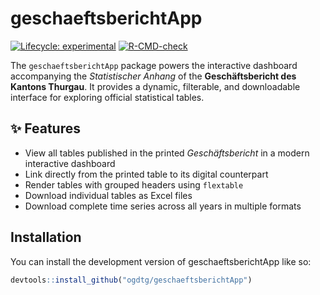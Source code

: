 
<!-- README.md is generated from README.Rmd. Please edit that file -->

# geschaeftsberichtApp

<!-- badges: start -->

[![Lifecycle:
experimental](https://img.shields.io/badge/lifecycle-experimental-orange.svg)](https://lifecycle.r-lib.org/articles/stages.html#experimental)
[![R-CMD-check](https://github.com/ogdtg/geschaeftsberichtApp/actions/workflows/R-CMD-check.yaml/badge.svg)](https://github.com/ogdtg/geschaeftsberichtApp/actions/workflows/R-CMD-check.yaml)
<!-- badges: end -->

The `geschaeftsberichtApp` package powers the interactive dashboard
accompanying the *Statistischer Anhang* of the **Geschäftsbericht des
Kantons Thurgau**. It provides a dynamic, filterable, and downloadable
interface for exploring official statistical tables.

## ✨ Features

- View all tables published in the printed *Geschäftsbericht* in a
  modern interactive dashboard
- Link directly from the printed table to its digital counterpart
- Render tables with grouped headers using `flextable`
- Download individual tables as Excel files
- Download complete time series across all years in multiple formats

## Installation

You can install the development version of geschaeftsberichtApp like so:

``` r
devtools::install_github("ogdtg/geschaeftsberichtApp")
```

